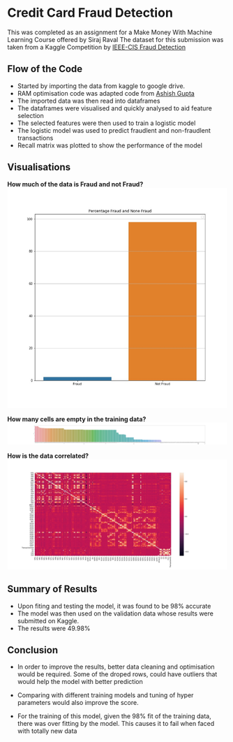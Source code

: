 # **Credit Card Fraud Detection**
This was completed as an assignment for a Make Money With Machine Learning Course offered by Siraj Raval
The dataset for this submission was taken from a Kaggle Competition by [IEEE-CIS Fraud Detection](https://www.kaggle.com/c/ieee-fraud-detection/overview)

## Flow of the Code

- Started by importing the data from kaggle to google drive. 
- RAM optimisation code was adapted code from [Ashish Gupta](https://github.com/RoyMachineLearning)
- The imported data was then read into dataframes
- The dataframes were visualised and quickly analysed to aid feature selection
- The selected features were then used to train a logistic model
- The logistic model was used to predict fraudlent and non-fraudlent transactions
- Recall matrix was plotted to show the performance of the model

## Visualisations
**How much of the data is Fraud and not Fraud?**
![Fraud barplot](https://github.com/jonokay1/MakeMoneyWithMachineLearning/blob/master/Week%203/Images/FraudinTraining.jpg)

**How many cells are empty in the training data?**
![Empty Cells barplot](https://github.com/jonokay1/MakeMoneyWithMachineLearning/blob/master/Week%203/Images/NaNTraining.jpg)

**How is the data correlated?**
![Correlation Image](https://github.com/jonokay1/MakeMoneyWithMachineLearning/blob/master/Week%203/Images/CorrTraining.jpg)


## Summary of Results
- Upon fiting and testing the model, it was found to be 98% accurate
- The model was then used on the validation data whose results were submitted on Kaggle. 
- The results were 49.98%

## Conclusion
- In order to improve the results, better data cleaning and optimisation would be required. Some of the droped rows, could have outliers that would help the model with better prediction

- Comparing with different training models and tuning of hyper parameters would also improve the score.

- For the training of this model, given the 98% fit of the training data, there was over fitting by the model. This causes it to fail when faced with totally new data

